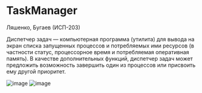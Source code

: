# TaskManager
 Ляшенко, Бугаев (ИСП-203)

Диспетчер задач — компьютерная программа (утилита) для вывода на экран списка запущенных процессов и потребляемых ими ресурсов (в частности статус, процессорное время и потребляемая оперативная память). В качестве дополнительных функций, диспетчер задач может предложить возможность завершить один из процессов или присвоить ему другой приоритет. 

![image](https://user-images.githubusercontent.com/118132593/207414738-e915b801-2e89-4608-92c6-3b8488255e6f.png)
![image](https://user-images.githubusercontent.com/118132593/207415120-7453afee-7eae-4ae1-8759-fc180768a5b5.png)
